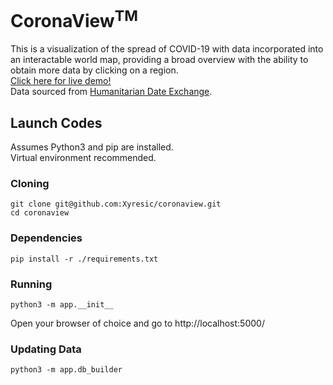 # CoronaView<sup>TM</sup>
This is a visualization of the spread of COVID-19 with data incorporated into an interactable world map, 
providing a broad overview with the ability to obtain more data by clicking on a region.  
[Click here for live demo!](https://coronaviewtm.onrender.com/)  
Data sourced from [Humanitarian Date Exchange](https://data.humdata.org/dataset/novel-coronavirus-2019-ncov-cases).

## Launch Codes
Assumes Python3 and pip are installed.  
Virtual environment recommended.
### Cloning
```shell script
git clone git@github.com:Xyresic/coronaview.git
cd coronaview
```
### Dependencies
```shell script
pip install -r ./requirements.txt
```
### Running
```shell script
python3 -m app.__init__
```
Open your browser of choice and go to http://localhost:5000/
### Updating Data
```shell script
python3 -m app.db_builder
```
